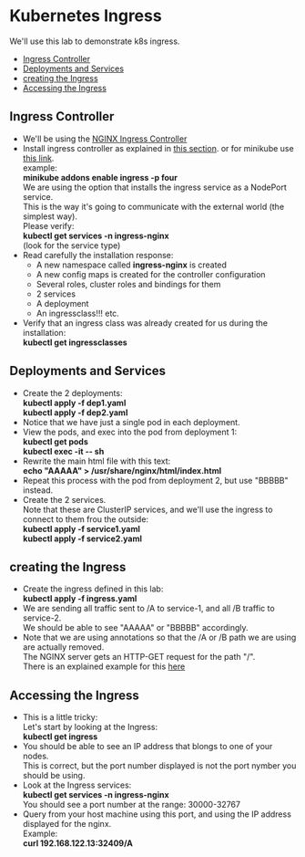 # Kubernetes Ingress

We'll use this lab to demonstrate k8s ingress.

- [Ingress Controller](#Ingress-Controller)
- [Deployments and Services](#Deployments-and-Services)
- [creating the Ingress](#creating-the-Ingress)
- [Accessing the Ingress](#Accessing-the-Ingress)


## Ingress Controller

- We'll be using the [NGINX Ingress Controller](https://kubernetes.github.io/ingress-nginx/)
- Install ingress controller as explained in [this section](https://kubernetes.github.io/ingress-nginx/deploy/#bare-metal-clusters). 
or
for minikube use [this link](https://kubernetes.github.io/ingress-nginx/deploy/#minikube).  
example:  
**minikube addons enable ingress -p four**  
We are using the option that installs the ingress service as a NodePort service.  
This is the way it's going to communicate with the external world (the simplest way).  
Please verify:  
**kubectl get services -n ingress-nginx**  
(look for the service type)
- Read carefully the installation response:  
  - A new namespace called **ingress-nginx** is created
  - A new config maps is created for the controller configuration
  - Several roles, cluster roles and bindings for them
  - 2 services
  - A deployment
  - An ingressclass!!!
  etc.
- Verify that an ingress class was already created for us during the installation:  
**kubectl get ingressclasses**


## Deployments and Services

- Create the 2 deployments:  
**kubectl apply -f dep1.yaml**  
**kubectl apply -f dep2.yaml**  
- Notice that we have just a single pod in each deployment.
- View the pods, and exec into the pod from deployment 1:  
**kubectl get pods**  
**kubectl exec -it <pod name> -- sh**
- Rewrite the main html file with this text:  
**echo "AAAAA" > /usr/share/nginx/html/index.html**
- Repeat this process with the pod from deployment 2, but use "BBBBB" instead.
- Create the 2 services.  
Note that these are ClusterIP services, and we'll use the ingress to connect to them frou the outside:  
**kubectl apply -f service1.yaml**  
**kubectl apply -f service2.yaml**  

## creating the Ingress

- Create the ingress defined in this lab:  
**kubectl apply -f ingress.yaml**
- We are sending all traffic sent to /A to service-1, and all /B traffic to service-2.  
We should be able to see "AAAAA" or "BBBBB" accordingly.
- Note that we are using annotations so that the /A or /B path we are using are actually removed.  
The NGINX server gets an HTTP-GET request for the path "/".  
There is an explained example for this [here](https://kubernetes.github.io/ingress-nginx/examples/rewrite/#rewrite-target)

## Accessing the Ingress

- This is a little tricky:  
Let's start by looking at the Ingress:  
**kubectl get ingress**  
- You should be able to see an IP address that blongs to one of your nodes.  
This is correct, but the port number displayed is not the port nymber you should be using.
- Look at the Ingress services:  
**kubectl get services -n ingress-nginx**  
You should see a port number at the range:  30000-32767
- Query from your host machine using this port, and using the IP address displayed for the nginx.  
Example:  
**curl 192.168.122.13:32409/A**

